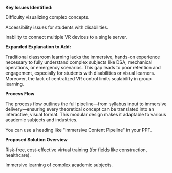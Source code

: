 **Key Issues Identified:**

Difficulty visualizing complex concepts.

Accessibility issues for students with disabilities.

Inability to connect multiple VR devices to a single server.

**Expanded Explanation to Add:**

Traditional classroom learning lacks the immersive, hands-on experience necessary to fully understand complex subjects like DSA, mechanical operations, or emergency scenarios. This gap leads to poor retention and engagement, especially for students with disabilities or visual learners. Moreover, the lack of centralized VR control limits scalability in group learning.

**Process Flow**

The process flow outlines the full pipeline—from syllabus input to immersive delivery—ensuring every theoretical concept can be translated into an interactive, visual format. This modular design makes it adaptable to various academic subjects and industries.

You can use a heading like "Immersive Content Pipeline" in your PPT.

**Proposed Solution Overview**

Risk-free, cost-effective virtual training (for fields like construction, healthcare).

Immersive learning of complex academic subjects.
